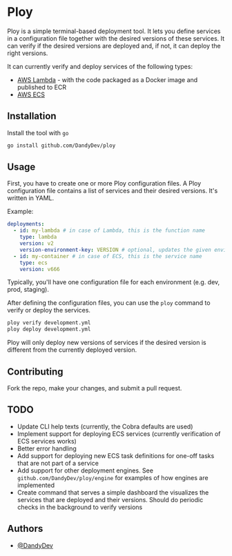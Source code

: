 # Ploy

Ploy is a simple terminal-based deployment tool. It lets you define services in a configuration
file together with the desired versions of these services. It can verify if the desired versions
are deployed and, if not, it can deploy the right versions.

It can currently verify and deploy services of the following types:

- [AWS Lambda](https://aws.amazon.com/lambda/) - with the code packaged as a Docker image and
  published to ECR
- [AWS ECS](https://aws.amazon.com/ecs/)

## Installation

Install the tool with `go`

```bash
go install github.com/DandyDev/ploy
```

## Usage

First, you have to create one or more Ploy configuration files. A Ploy configuration file 
contains a list of services and their desired versions. It's written in YAML.

Example:

```yaml
deployments:
  - id: my-lambda # in case of Lambda, this is the function name
    type: lambda
    version: v2
    version-environment-key: VERSION # optional, updates the given environment variable with the version when deploying 
  - id: my-container # in case of ECS, this is the service name
    type: ecs
    version: v666
```

Typically, you'll have one configuration file for each environment (e.g. dev, prod, staging).

After defining the configuration files, you can use the `ploy` command to verify or deploy the 
services.

```bash
ploy verify development.yml
ploy deploy development.yml
```

Ploy will only deploy new versions of services if the desired version is different from the 
currently deployed version.

## Contributing

Fork the repo, make your changes, and submit a pull request.

## TODO

- Update CLI help texts (currently, the Cobra defaults are used)
- Implement support for deploying ECS services (currently verification of ECS services works)
- Better error handling
- Add support for deploying new ECS task definitions for one-off tasks that are not part of a 
  service
- Add support for other deployment engines. See `github.com/DandyDev/ploy/engine` for examples of 
  how engines are implemented
- Create command that serves a simple dashboard the visualizes the services that are deployed 
  and their versions. Should do periodic checks in the background to verify versions

## Authors

- [@DandyDev](https://www.github.com/DandyDev)

